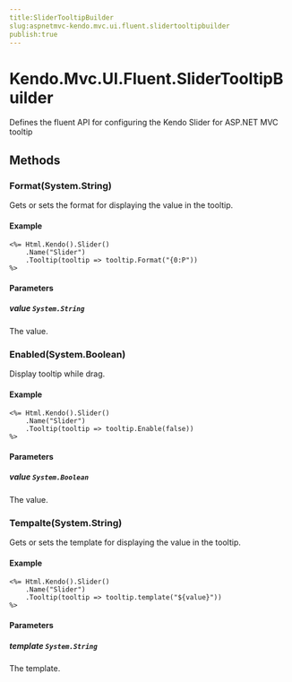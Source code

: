 ```yaml
---
title:SliderTooltipBuilder
slug:aspnetmvc-kendo.mvc.ui.fluent.slidertooltipbuilder
publish:true
---
```


# Kendo.Mvc.UI.Fluent.SliderTooltipBuilder
Defines the fluent API for configuring the Kendo Slider for ASP.NET MVC tooltip



## Methods

### Format(System.String)
Gets or sets the format for displaying the value in the tooltip.


#### Example

    <%= Html.Kendo().Slider()
        .Name("Slider")
        .Tooltip(tooltip => tooltip.Format("{0:P"))
    %>
        


#### Parameters

##### value `System.String`
The value.




### Enabled(System.Boolean)
Display tooltip while drag.


#### Example

    <%= Html.Kendo().Slider()
        .Name("Slider")
        .Tooltip(tooltip => tooltip.Enable(false))
    %>
        


#### Parameters

##### value `System.Boolean`
The value.




### Tempalte(System.String)
Gets or sets the template for displaying the value in the tooltip.


#### Example

    <%= Html.Kendo().Slider()
        .Name("Slider")
        .Tooltip(tooltip => tooltip.template("${value}"))
    %>
        


#### Parameters

##### template `System.String`
The template.





